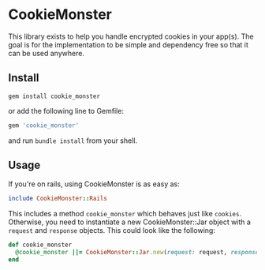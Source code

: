 # CookieMonster

This library exists to help you handle encrypted cookies in your app(s). The
goal is for the implementation to be simple and dependency free so that it can
be used anywhere.

Install
--------

```shell
gem install cookie_monster
```
or add the following line to Gemfile:

```ruby
gem 'cookie_monster'
```
and run `bundle install` from your shell.

Usage
-----

If you're on rails, using CookieMonster is as easy as:

```ruby
include CookieMonster::Rails
```

This includes a method `cookie_monster` which behaves just like `cookies`.
Otherwise, you need to instantiate a new CookieMonster::Jar object with a
`request` and `response` objects. This could look like the following:

```ruby
def cookie_monster
  @cookie_monster ||= CookieMonster::Jar.new(request: request, response: response, expires: 1.day.from_now)
end
```
